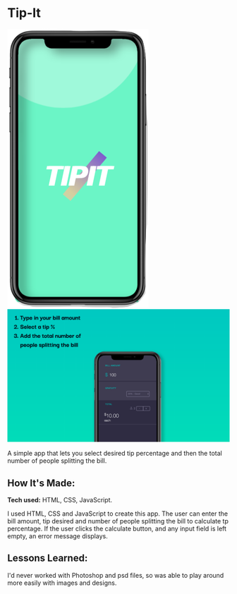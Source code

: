# Tip-It

![Tip It preview](https://github.com/gabrielacepeda/Tip-It/blob/master/assets/screen.png)   
![](https://github.com/gabrielacepeda/Tip-It/blob/master/screenshot.png)

A simple app that lets you select desired tip percentage and then the total number of people splitting the bill.

## How It's Made:

**Tech used:** HTML, CSS, JavaScript.

I used HTML, CSS and JavaScript to create this app. The user can enter the bill amount, tip desired and number of people splitting the bill to calculate tp percentage. If the user clicks the calculate button, and any input field is left empty, an error message displays.


## Lessons Learned:

I'd never worked with Photoshop and psd files, so was able to play around more easily with images and designs.
